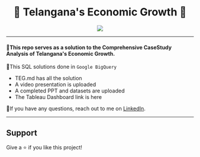 # <h1 align="center" >  📙 Telangana's Economic Growth 📙

<p align="center">
<kbd>  <img src="https://th.bing.com/th/id/R.319bd2493eb84ac65c6ed5a27f0af9f8?rik=EqOwm%2fQ2hFfJng&riu=http%3a%2f%2fwww.theweek.in%2fcontent%2fdam%2fweek%2fnews%2findia%2fimages%2ftelangana-districts.jpg&ehk=saWKJ%2fd8bsenZ6OTnEpQzR5TeSKYs0Kp1A%2f45InB3Zw%3d&risl=&pid=ImgRaw&r=0"></kbd>

***

#### 📙This repo serves as a solution to the Comprehensive CaseStudy Analysis of Telangana's Economic Growth.

 🔎This SQL solutions done in `Google BigQuery`

 - TEG.md has all the solution 
 - A video presentation is uploaded
 - A completed PPT and datasets are uploaded
 - The Tableau Dashboard link is here

 🔗If you have any questions, reach out to me on [LinkedIn](https://www.linkedin.com/in/kasimuthuveerappan/).

***

## Support
Give a ⭐️ if you like this project!
